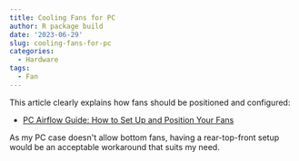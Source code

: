 ```yaml
---
title: Cooling Fans for PC
author: R package build
date: '2023-06-29'
slug: cooling-fans-for-pc
categories: 
  - Hardware
tags:
  - Fan
---
```


This article clearly explains how fans should be positioned and configured:

 - [PC Airflow Guide: How to Set Up and Position Your Fans](https://www.tomshardware.com/how-to/set-up-pc-case-fans-for-airflow-and-performance)

As my PC case doesn't allow bottom fans, having a rear-top-front setup would be an acceptable workaround that suits my need.